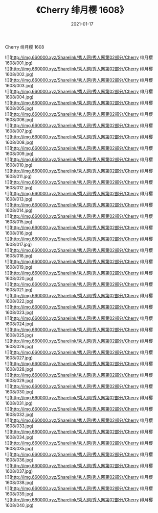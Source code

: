 ﻿---
layout: post
title:  《Cherry 绯月樱 1608》
date:   2021-01-17
img: http://img.660000.xyz/Sharelink/秀人网/秀人网第02部分/Cherry 绯月樱 1608/000.jpg
categories: [美女, 清纯, 唯美]
---

Cherry 绯月樱 1608

  ![](http://img.660000.xyz/Sharelink/秀人网/秀人网第02部分/Cherry 绯月樱 1608/001.jpg) <br> ![](http://img.660000.xyz/Sharelink/秀人网/秀人网第02部分/Cherry 绯月樱 1608/002.jpg) <br> ![](http://img.660000.xyz/Sharelink/秀人网/秀人网第02部分/Cherry 绯月樱 1608/003.jpg) <br> ![](http://img.660000.xyz/Sharelink/秀人网/秀人网第02部分/Cherry 绯月樱 1608/004.jpg) <br> ![](http://img.660000.xyz/Sharelink/秀人网/秀人网第02部分/Cherry 绯月樱 1608/005.jpg) <br> ![](http://img.660000.xyz/Sharelink/秀人网/秀人网第02部分/Cherry 绯月樱 1608/006.jpg) <br> ![](http://img.660000.xyz/Sharelink/秀人网/秀人网第02部分/Cherry 绯月樱 1608/007.jpg) <br> ![](http://img.660000.xyz/Sharelink/秀人网/秀人网第02部分/Cherry 绯月樱 1608/008.jpg) <br> ![](http://img.660000.xyz/Sharelink/秀人网/秀人网第02部分/Cherry 绯月樱 1608/009.jpg) <br> ![](http://img.660000.xyz/Sharelink/秀人网/秀人网第02部分/Cherry 绯月樱 1608/010.jpg) <br> ![](http://img.660000.xyz/Sharelink/秀人网/秀人网第02部分/Cherry 绯月樱 1608/011.jpg) <br> ![](http://img.660000.xyz/Sharelink/秀人网/秀人网第02部分/Cherry 绯月樱 1608/012.jpg) <br> ![](http://img.660000.xyz/Sharelink/秀人网/秀人网第02部分/Cherry 绯月樱 1608/013.jpg) <br> ![](http://img.660000.xyz/Sharelink/秀人网/秀人网第02部分/Cherry 绯月樱 1608/014.jpg) <br> ![](http://img.660000.xyz/Sharelink/秀人网/秀人网第02部分/Cherry 绯月樱 1608/015.jpg) <br> ![](http://img.660000.xyz/Sharelink/秀人网/秀人网第02部分/Cherry 绯月樱 1608/016.jpg) <br> ![](http://img.660000.xyz/Sharelink/秀人网/秀人网第02部分/Cherry 绯月樱 1608/017.jpg) <br> ![](http://img.660000.xyz/Sharelink/秀人网/秀人网第02部分/Cherry 绯月樱 1608/018.jpg) <br> ![](http://img.660000.xyz/Sharelink/秀人网/秀人网第02部分/Cherry 绯月樱 1608/019.jpg) <br> ![](http://img.660000.xyz/Sharelink/秀人网/秀人网第02部分/Cherry 绯月樱 1608/020.jpg) <br> ![](http://img.660000.xyz/Sharelink/秀人网/秀人网第02部分/Cherry 绯月樱 1608/021.jpg) <br> ![](http://img.660000.xyz/Sharelink/秀人网/秀人网第02部分/Cherry 绯月樱 1608/022.jpg) <br> ![](http://img.660000.xyz/Sharelink/秀人网/秀人网第02部分/Cherry 绯月樱 1608/023.jpg) <br> ![](http://img.660000.xyz/Sharelink/秀人网/秀人网第02部分/Cherry 绯月樱 1608/024.jpg) <br> ![](http://img.660000.xyz/Sharelink/秀人网/秀人网第02部分/Cherry 绯月樱 1608/025.jpg) <br> ![](http://img.660000.xyz/Sharelink/秀人网/秀人网第02部分/Cherry 绯月樱 1608/026.jpg) <br> ![](http://img.660000.xyz/Sharelink/秀人网/秀人网第02部分/Cherry 绯月樱 1608/027.jpg) <br> ![](http://img.660000.xyz/Sharelink/秀人网/秀人网第02部分/Cherry 绯月樱 1608/028.jpg) <br> ![](http://img.660000.xyz/Sharelink/秀人网/秀人网第02部分/Cherry 绯月樱 1608/029.jpg) <br> ![](http://img.660000.xyz/Sharelink/秀人网/秀人网第02部分/Cherry 绯月樱 1608/030.jpg) <br> ![](http://img.660000.xyz/Sharelink/秀人网/秀人网第02部分/Cherry 绯月樱 1608/031.jpg) <br> ![](http://img.660000.xyz/Sharelink/秀人网/秀人网第02部分/Cherry 绯月樱 1608/032.jpg) <br> ![](http://img.660000.xyz/Sharelink/秀人网/秀人网第02部分/Cherry 绯月樱 1608/033.jpg) <br> ![](http://img.660000.xyz/Sharelink/秀人网/秀人网第02部分/Cherry 绯月樱 1608/034.jpg) <br> ![](http://img.660000.xyz/Sharelink/秀人网/秀人网第02部分/Cherry 绯月樱 1608/035.jpg) <br> ![](http://img.660000.xyz/Sharelink/秀人网/秀人网第02部分/Cherry 绯月樱 1608/036.jpg) <br> ![](http://img.660000.xyz/Sharelink/秀人网/秀人网第02部分/Cherry 绯月樱 1608/037.jpg) <br> ![](http://img.660000.xyz/Sharelink/秀人网/秀人网第02部分/Cherry 绯月樱 1608/038.jpg) <br> ![](http://img.660000.xyz/Sharelink/秀人网/秀人网第02部分/Cherry 绯月樱 1608/039.jpg) <br> ![](http://img.660000.xyz/Sharelink/秀人网/秀人网第02部分/Cherry 绯月樱 1608/040.jpg) <br>